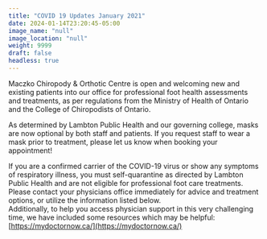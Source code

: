 ```yaml
---
title: "COVID 19 Updates January 2021"
date: 2024-01-14T23:20:45-05:00
image_name: "null"
image_location: "null"
weight: 9999
draft: false
headless: true
---
```


Maczko Chiropody & Orthotic Centre  is open and welcoming new and existing patients into our office for professional foot health assessments and treatments, as per regulations from the Ministry of Health of Ontario and the College of Chiropodists of Ontario.

As determined by Lambton Public Health and our governing college, masks are now optional by both staff and patients. If you request staff to wear a mask prior to treatment, please let us know when booking your appointment! 

If you are a confirmed carrier of the COVID-19 virus or show any symptoms of respiratory illness, you must self-quarantine as directed by Lambton Public Health and are not eligible for professional foot care treatments. Please contact your physicians office immediately for advice and treatment options, or utilize the information listed below.  
Additionally, to help you access physician support in this very challenging time, we have included some resources which may be helpful:  
[https://mydoctornow.ca/](https://mydoctornow.ca/)